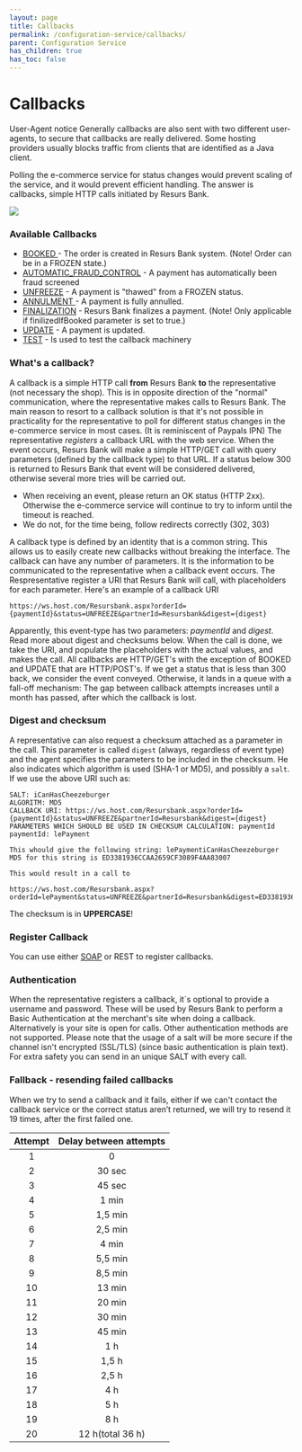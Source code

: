 ```yaml
---
layout: page
title: Callbacks
permalink: /configuration-service/callbacks/
parent: Configuration Service
has_children: true
has_toc: false
---
```



# Callbacks 
  
User-Agent notice
Generally callbacks are also sent with two different user-agents, to
secure that callbacks are really delivered. Some hosting providers
usually blocks traffic from clients that are identified as a Java
client.
  
Polling the e-commerce service for status changes would prevent scaling
of the service, and it would prevent efficient handling. The answer is
callbacks, simple HTTP calls initiated by Resurs Bank.
  
![](../../attachments/1475264/128286751.png)
  
  
  
### Available Callbacks
- [BOOKED ](https://test.resurs.com/docs/display/ecom/BOOKED)- The order
  is created in Resurs Bank system. (Note! Order can be in a FROZEN
  state.)
- [AUTOMATIC_FRAUD_CONTROL](AUTOMATIC_FRAUD_CONTROL_1147049.html) - A
  payment has automatically been fraud screened
- [UNFREEZE](UNFREEZE_1147040.html) - A payment is "thawed" from a
  FROZEN status.
- [ANNULMENT ](ANNULMENT_1147045.html)- A payment is fully annulled.
- [FINALIZATION](FINALIZATION_1476415.html) - Resurs Bank finalizes a
  payment. (Note! Only applicable if finilizedIfBooked parameter is set
  to true.)
- [UPDATE](UPDATE_5013983.html) - A payment is updated. 
- [TEST](TEST_1147047.html) - Is used to test the callback machinery
### What's a callback?
A callback is a simple HTTP call **from** Resurs Bank **to** the
representative (not necessary the shop). This is in opposite direction
of the "normal" communication, where the representative makes calls to
Resurs Bank. The main reason to resort to a callback solution is that
it's not possible in practicality for the representative to poll for
different status changes in the e-commerce service in most cases. (It is
reminiscent of Paypals IPN)
The representative *registers* a callback URL with the web service. When
the event occurs, Resurs Bank will make a simple HTTP/GET call with
query parameters (defined by the callback type) to that URL. If a status
below 300 is returned to Resurs Bank that event will be considered
delivered, otherwise several more tries will be carried out. 
  
- When receiving an event, please return an OK status (HTTP 2xx).
  Otherwise the e-commerce service will continue to try to inform until
  the timeout is reached.
- We do not, for the time being, follow redirects correctly (302, 303)
  
A callback type is defined by an identity that is a common string. This
allows us to easily create new callbacks without breaking the interface.
The callback can have any number of parameters. It is the information to
be communicated to the representative when a callback event occurs. The
Respresentative register a URI that Resurs Bank will call, with
placeholders for each parameter. 
Here's an example of a callback URI

``` syntaxhighlighter-pre
https://ws.host.com/Resursbank.aspx?orderId={paymentId}&status=UNFREEZE&partnerId=Resursbank&digest={digest} 
```

Apparently, this event-type has two parameters: *paymentId* and
*digest*. Read more about digest and checksums below.
When the call is done, we take the URI, and populate the placeholders
with the actual values, and makes the call. All callbacks are HTTP/GET's
with the exception of BOOKED and UPDATE that are HTTP/POST's. If we get
a status that is less than 300 back, we consider the event conveyed.
Otherwise, it lands in a queue with a fall-off mechanism: The gap
between callback attempts increases until a month has passed, after
which the callback is lost.
### Digest and checksum 
A representative can also request a checksum attached as a parameter in
the call. This parameter is called `digest` (always, regardless of event
type) and the agent specifies the parameters to be included in the
checksum. He also indicates which algorithm is used (SHA-1 or MD5), and
possibly a `salt`.
If we use the above URI such as:
``` syntaxhighlighter-pre
SALT: iCanHasCheezeburger
ALGORITM: MD5
CALLBACK URI: https://ws.host.com/Resursbank.aspx?orderId={paymentId}&status=UNFREEZE&partnerId=Resursbank&digest={digest} 
PARAMETERS WHICH SHOULD BE USED IN CHECKSUM CALCULATION: paymentId
paymentId: lePayment
 
This whould give the following string: lePaymentiCanHasCheezeburger
MD5 for this string is ED3381936CCAA2659CF3089F4AA83007
 
This would result in a call to
 
https://ws.host.com/Resursbank.aspx?orderId=lePayment&status=UNFREEZE&partnerId=Resursbank&digest=ED3381936CCAA2659CF3089F4AA83007  
```
The checksum is in **UPPERCASE**!
  
### Register Callback
You can use either [SOAP](/configuration-service/register-event-callbacks) or
REST to register callbacks.
### Authentication
When the representative registers a callback, it´s optional to provide a
username and password. These will be used by Resurs Bank to perform a
Basic Authentication at the merchant's site when doing a callback.   
Alternatively is your site is open for calls.
Other authentication methods are not supported. Please note that the
usage of a salt will be more secure if the channel isn't encrypted
(SSL/TLS) (since basic authentication is plain text). For extra safety
you can send in an unique SALT with every call.
### Fallback - resending failed callbacks
When we try to send a callback and it fails, either if we can't contact
the callback service or the correct status aren’t returned, we will try
to resend it 19 times, after the first failed one.
  
| Attempt | Delay between attempts |
|:-------:|:----------------------:|
|    1    |           0            |
|    2    |         30 sec         |
|    3    |         45 sec         |
|    4    |         1 min          |
|    5    |        1,5 min         |
|    6    |        2,5 min         |
|    7    |         4 min          |
|    8    |        5,5 min         |
|    9    |        8,5 min         |
|   10    |         13 min         |
|   11    |         20 min         |
|   12    |         30 min         |
|   13    |         45 min         |
|   14    |          1 h           |
|   15    |         1,5 h          |
|   16    |         2,5 h          |
|   17    |          4 h           |
|   18    |          5 h           |
|   19    |          8 h           |
|   20    |    12 h(total 36 h)    |
  
  
  
  
